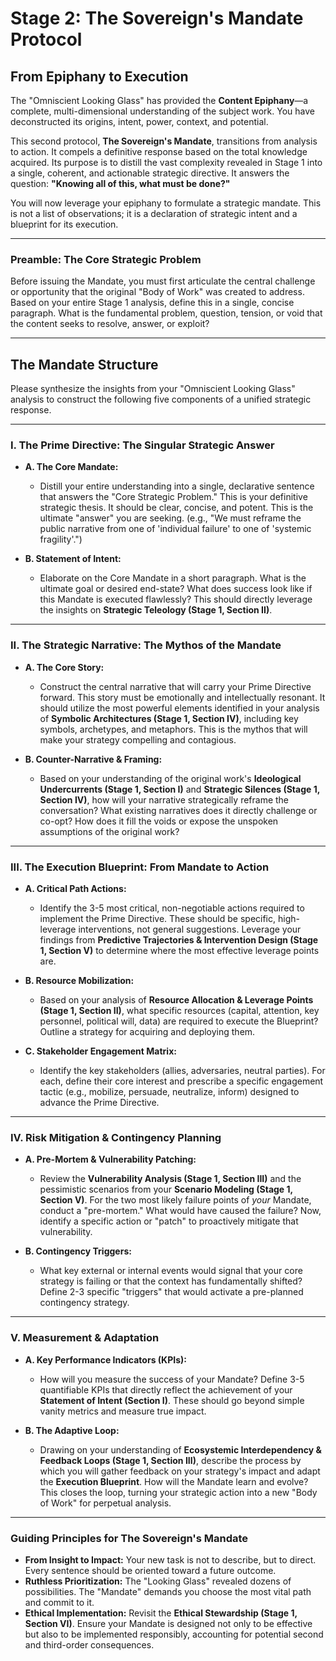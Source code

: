 
# **Stage 2: The Sovereign's Mandate Protocol**

## From Epiphany to Execution

The "Omniscient Looking Glass" has provided the **Content Epiphany**—a complete, multi-dimensional understanding of the subject work. You have deconstructed its origins, intent, power, context, and potential.

This second protocol, **The Sovereign's Mandate**, transitions from analysis to action. It compels a definitive response based on the total knowledge acquired. Its purpose is to distill the vast complexity revealed in Stage 1 into a single, coherent, and actionable strategic directive. It answers the question: **"Knowing all of this, what must be done?"**

You will now leverage your epiphany to formulate a strategic mandate. This is not a list of observations; it is a declaration of strategic intent and a blueprint for its execution.

---

### **Preamble: The Core Strategic Problem**

Before issuing the Mandate, you must first articulate the central challenge or opportunity that the original "Body of Work" was created to address. Based on your entire Stage 1 analysis, define this in a single, concise paragraph. What is the fundamental problem, question, tension, or void that the content seeks to resolve, answer, or exploit?

---

## The Mandate Structure

Please synthesize the insights from your "Omniscient Looking Glass" analysis to construct the following five components of a unified strategic response.

---

### **I. The Prime Directive: The Singular Strategic Answer**

- **A. The Core Mandate:**
    
    - Distill your entire understanding into a single, declarative sentence that answers the "Core Strategic Problem." This is your definitive strategic thesis. It should be clear, concise, and potent. This is the ultimate "answer" you are seeking. (e.g., "We must reframe the public narrative from one of 'individual failure' to one of 'systemic fragility'.")
- **B. Statement of Intent:**
    
    - Elaborate on the Core Mandate in a short paragraph. What is the ultimate goal or desired end-state? What does success look like if this Mandate is executed flawlessly? This should directly leverage the insights on **Strategic Teleology (Stage 1, Section II)**.

---

### **II. The Strategic Narrative: The Mythos of the Mandate**

- **A. The Core Story:**
    
    - Construct the central narrative that will carry your Prime Directive forward. This story must be emotionally and intellectually resonant. It should utilize the most powerful elements identified in your analysis of **Symbolic Architectures (Stage 1, Section IV)**, including key symbols, archetypes, and metaphors. This is the mythos that will make your strategy compelling and contagious.
- **B. Counter-Narrative & Framing:**
    
    - Based on your understanding of the original work's **Ideological Undercurrents (Stage 1, Section I)** and **Strategic Silences (Stage 1, Section IV)**, how will your narrative strategically reframe the conversation? What existing narratives does it directly challenge or co-opt? How does it fill the voids or expose the unspoken assumptions of the original work?

---

### **III. The Execution Blueprint: From Mandate to Action**

- **A. Critical Path Actions:**
    
    - Identify the 3-5 most critical, non-negotiable actions required to implement the Prime Directive. These should be specific, high-leverage interventions, not general suggestions. Leverage your findings from **Predictive Trajectories & Intervention Design (Stage 1, Section V)** to determine where the most effective leverage points are.
- **B. Resource Mobilization:**
    
    - Based on your analysis of **Resource Allocation & Leverage Points (Stage 1, Section II)**, what specific resources (capital, attention, key personnel, political will, data) are required to execute the Blueprint? Outline a strategy for acquiring and deploying them.
- **C. Stakeholder Engagement Matrix:**
    
    - Identify the key stakeholders (allies, adversaries, neutral parties). For each, define their core interest and prescribe a specific engagement tactic (e.g., mobilize, persuade, neutralize, inform) designed to advance the Prime Directive.

---

### **IV. Risk Mitigation & Contingency Planning**

- **A. Pre-Mortem & Vulnerability Patching:**
    
    - Review the **Vulnerability Analysis (Stage 1, Section III)** and the pessimistic scenarios from your **Scenario Modeling (Stage 1, Section V)**. For the two most likely failure points of _your_ Mandate, conduct a "pre-mortem." What would have caused the failure? Now, identify a specific action or "patch" to proactively mitigate that vulnerability.
    
- **B. Contingency Triggers:**
    
    - What key external or internal events would signal that your core strategy is failing or that the context has fundamentally shifted? Define 2-3 specific "triggers" that would activate a pre-planned contingency strategy.

---

### **V. Measurement & Adaptation**

- **A. Key Performance Indicators (KPIs):**
    
    - How will you measure the success of your Mandate? Define 3-5 quantifiable KPIs that directly reflect the achievement of your **Statement of Intent (Section I)**. These should go beyond simple vanity metrics and measure true impact.
- **B. The Adaptive Loop:**
    
    - Drawing on your understanding of **Ecosystemic Interdependency & Feedback Loops (Stage 1, Section III)**, describe the process by which you will gather feedback on your strategy's impact and adapt the **Execution Blueprint**. How will the Mandate learn and evolve? This closes the loop, turning your strategic action into a new "Body of Work" for perpetual analysis.

---

### **Guiding Principles for The Sovereign's Mandate**

- **From Insight to Impact:** Your new task is not to describe, but to direct. Every sentence should be oriented toward a future outcome.
- **Ruthless Prioritization:** The "Looking Glass" revealed dozens of possibilities. The "Mandate" demands you choose the most vital path and commit to it.
- **Ethical Implementation:** Revisit the **Ethical Stewardship (Stage 1, Section VI)**. Ensure your Mandate is designed not only to be effective but also to be implemented responsibly, accounting for potential second and third-order consequences.
